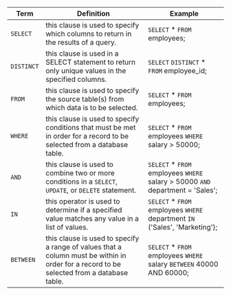 | Term | Definition | Example |
|--|--|--|
| `SELECT` | this clause is used to specify which columns to return in the results of a query. | `SELECT` * `FROM` employees; |
| `DISTINCT` | this clause is used in a SELECT statement to return only unique values in the specified columns. | `SELECT` `DISTINCT` * `FROM` employee_id; |
| `FROM` | this clause is used to specify the source table(s) from which data is to be selected. | `SELECT` * `FROM` employees; |
| `WHERE` | this clause is used to specify conditions that must be met in order for a record to be selected from a database table. | `SELECT` * `FROM` employees `WHERE` salary > 50000; |
| `AND` | this clause is used to combine two or more conditions in a `SELECT`, `UPDATE`, or `DELETE` statement. | `SELECT` * `FROM` employees `WHERE` salary > 50000 `AND` department = 'Sales'; |
| `IN` | this operator is used to determine if a specified value matches any value in a list of values. | `SELECT` * `FROM` employees `WHERE` department `IN` ('Sales', 'Marketing'); |
| `BETWEEN` | this clause is used to specify a range of values that a column must be within in order for a record to be selected from a database table. | `SELECT` * `FROM` employees `WHERE` salary `BETWEEN` 40000 AND 60000; |

